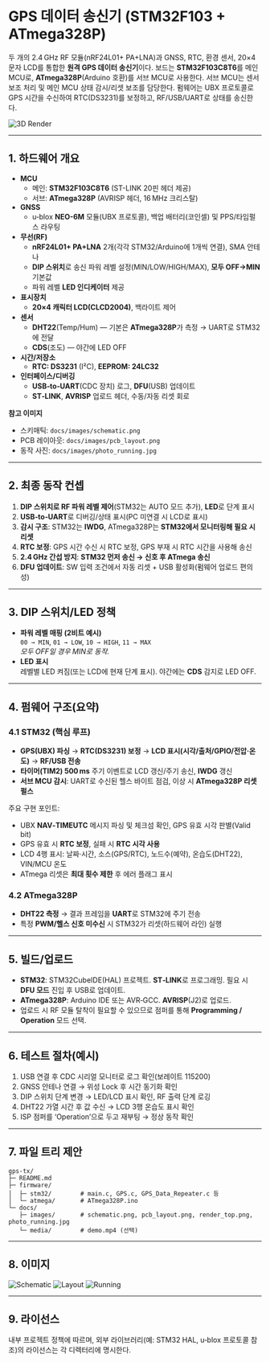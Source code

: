 # GPS 데이터 송신기 (STM32F103 + ATmega328P)

두 개의 2.4 GHz RF 모듈(nRF24L01+ PA+LNA)과 GNSS, RTC, 환경 센서, 20×4 문자 LCD를 통합한 **원격 GPS 데이터 송신기**이다. 
보드는 **STM32F103C8T6**를 메인 MCU로, **ATmega328P**(Arduino 호환)를 서브 MCU로 사용한다. 서브 MCU는 센서 보조 처리 및
메인 MCU 상태 감시/리셋 보조를 담당한다. 펌웨어는 UBX 프로토콜로 GPS 시간을 수신하여 RTC(DS3231)를 보정하고,
RF/USB/UART로 상태를 송신한다.

![3D Render](docs/images/render_top.png)

---

## 1. 하드웨어 개요

- **MCU**
  - 메인: **STM32F103C8T6** (ST-LINK 20핀 헤더 제공)
  - 서브: **ATmega328P** (AVRISP 헤더, 16 MHz 크리스탈)
- **GNSS**
  - u‑blox **NEO-6M** 모듈(UBX 프로토콜), 백업 배터리(코인셀) 및 PPS/타임펄스 라우팅
- **무선(RF)**
  - **nRF24L01+ PA+LNA** 2개(각각 STM32/Arduino에 1개씩 연결), SMA 안테나
  - **DIP 스위치**로 송신 파워 레벨 설정(MIN/LOW/HIGH/MAX), **모두 OFF→MIN** 기본값
  - 파워 레벨 **LED 인디케이터** 제공
- **표시장치**
  - **20×4 캐릭터 LCD(CLCD2004)**, 백라이트 제어
- **센서**
  - **DHT22**(Temp/Hum) — 기본은 **ATmega328P**가 측정 → UART로 STM32에 전달
  - **CDS**(조도) — 야간에 LED OFF
- **시간/저장소**
  - **RTC: DS3231** (I²C), **EEPROM: 24LC32**
- **인터페이스/디버깅**
  - **USB‑to‑UART**(CDC 장치) 로그, **DFU**(USB) 업데이트
  - **ST‑LINK**, **AVRISP** 업로드 헤더, 수동/자동 리셋 회로

**참고 이미지**
- 스키매틱: `docs/images/schematic.png`
- PCB 레이아웃: `docs/images/pcb_layout.png`
- 동작 사진: `docs/images/photo_running.jpg`

---

## 2. 최종 동작 컨셉

1) **DIP 스위치로 RF 파워 레벨 제어**(STM32는 AUTO 모드 추가), **LED**로 단계 표시  
2) **USB‑to‑UART**로 디버깅/상태 표시(PC 미연결 시 LCD로 표시)  
3) **감시 구조**: STM32는 **IWDG**, ATmega328P는 **STM32에서 모니터링해 필요 시 리셋**  
4) **RTC 보정**: GPS 시간 수신 시 RTC 보정, GPS 부재 시 RTC 시간을 사용해 송신  
5) **2.4 GHz 간섭 방지**: **STM32 먼저 송신 → 신호 후 ATmega 송신**  
6) **DFU 업데이트**: SW 입력 조건에서 자동 리셋 + USB 활성화(펌웨어 업로드 편의성)

---

## 3. DIP 스위치/LED 정책

- **파워 레벨 매핑 (2비트 예시)**  
  `00 → MIN`, `01 → LOW`, `10 → HIGH`, `11 → MAX`  
  *모두 OFF일 경우 MIN로 동작.*
- **LED 표시**  
  레벨별 LED 켜짐(또는 LCD에 현재 단계 표시). 야간에는 **CDS** 감지로 LED OFF.

---

## 4. 펌웨어 구조(요약)

### 4.1 STM32 (핵심 루프)
- **GPS(UBX) 파싱** → **RTC(DS3231) 보정** → **LCD 표시(시각/출처/GPIO/전압·온도)** → **RF/USB 전송**
- **타이머(TIM2) 500 ms** 주기 이벤트로 LCD 갱신/주기 송신, **IWDG** 갱신
- **서브 MCU 감시**: UART로 수신된 헬스 바이트 점검, 이상 시 **ATmega328P 리셋 펄스**

주요 구현 포인트:
- UBX **NAV‑TIMEUTC** 메시지 파싱 및 체크섬 확인, GPS 유효 시각 판별(Valid bit)  
- GPS 유효 시 **RTC 보정**, 실패 시 **RTC 시각 사용**  
- LCD 4행 표시: 날짜·시간, 소스(GPS/RTC), 노드수(예약), 온습도(DHT22), VIN/MCU 온도  
- ATmega 리셋은 **최대 횟수 제한** 후 에러 플래그 표시

### 4.2 ATmega328P
- **DHT22 측정** → 결과 프레임을 **UART**로 STM32에 주기 전송  
- 특정 **PWM/헬스 신호 미수신** 시 STM32가 리셋(하드웨어 라인) 실행

---

## 5. 빌드/업로드

- **STM32**: STM32CubeIDE(HAL) 프로젝트. **ST‑LINK**로 프로그래밍. 필요 시 **DFU 모드** 진입 후 USB로 업데이트.
- **ATmega328P**: Arduino IDE 또는 AVR‑GCC. **AVRISP**(J2)로 업로드.
- 업로드 시 RF 모듈 탈착이 필요할 수 있으므로 점퍼를 통해 **Programming / Operation** 모드 선택.

---

## 6. 테스트 절차(예시)

1) USB 연결 후 CDC 시리얼 모니터로 로그 확인(보레이트 115200)  
2) GNSS 안테나 연결 → 위성 Lock 후 시간 동기화 확인  
3) DIP 스위치 단계 변경 → LED/LCD 표시 확인, RF 출력 단계 로깅  
4) DHT22 가열 시간 후 값 수신 → LCD 3행 온습도 표시 확인  
5) ISP 점퍼를 ‘Operation’으로 두고 재부팅 → 정상 동작 확인

---

## 7. 파일 트리 제안

```text
gps-tx/
├─ README.md
├─ firmware/
│  ├─ stm32/        # main.c, GPS.c, GPS_Data_Repeater.c 등
│  └─ atmega/       # ATmega328P.ino
└─ docs/
   ├─ images/       # schematic.png, pcb_layout.png, render_top.png, photo_running.jpg
   └─ media/        # demo.mp4 (선택)
```

---

## 8. 이미지

![Schematic](docs/images/schematic.png)
![Layout](docs/images/pcb_layout.png)
![Running](docs/images/photo_running.jpg)

---

## 9. 라이선스

내부 프로젝트 정책에 따르며, 외부 라이브러리(예: STM32 HAL, u‑blox 프로토콜 참조)의 라이선스는 각 디렉터리에 명시한다.
